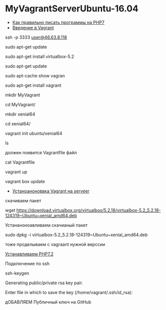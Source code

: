 # MyVagrantServerUbuntu-16.04
- [Как правильно писать программы на PHP7](https://www.youtube.com/watch?v=pDyVjREXSa4)
- [Введение в Vagrant](https://code.tutsplus.com/ru/tutorials/introduction-to-vagrant--cms-25917)


ssh -p 3333 user@46.63.8.118

sudo apt-get update

sudo apt-get install virtualbox-5.2

sudo apt-get update

sudo apt-cache show vagran

sudo apt-get install vagrant

mkdir MyVagrant

cd MyVagrant/

mkdir xenial64

cd xenial64/

vagrant init ubuntu/xenial64

ls 

должен появится  Vagrantfile файл

cat Vagrantfile

vagrant up

vagrant box update

- [Устаноаноноввка Vagrant на serveer ](https://howtoprogram.xyz/2016/07/23/install-vagrant-ubuntu-16-04/)

скачиваем пакет

wget https://download.virtualbox.org/virtualbox/5.2.18/virtualbox-5.2_5.2.18-124319~Ubuntu~xenial_amd64.deb

Устананоноавливаем скачианый пакет

sudo dpkg -i virtualbox-5.2_5.2.18-124319~Ubuntu~xenial_amd64.deb 

тоже проделываем с vagraant нужной верссии

[Устанавливаем PHP7.2](https://thishosting.rocks/install-php-on-ubuntu/)

Подключение по ssh

ssh-keygen

Generating public/private rsa key pair.

Enter file in which to save the key (/home/vagrant/.ssh/id_rsa): 

дОБАВЛЯЕМ Публичный ключ на GitHub


